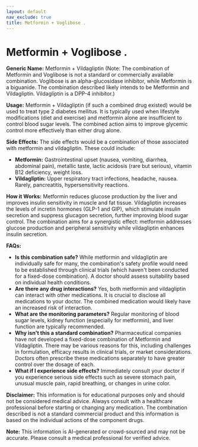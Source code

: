 ```yaml
---
layout: default
nav_exclude: true
title: Metformin + Voglibose .
---
```


# Metformin + Voglibose .

**Generic Name:** Metformin + Vildagliptin (Note:  The combination of Metformin and Voglibose is not a standard or commercially available combination.  Voglibose is an alpha-glucosidase inhibitor,  while Metformin is a biguanide.  The combination described likely intends to be Metformin and Vildagliptin.  Vildagliptin is a DPP-4 inhibitor.)


**Usage:**  Metformin + Vildagliptin (if such a combined drug existed) would be used to treat type 2 diabetes mellitus. It is typically used when lifestyle modifications (diet and exercise) and metformin alone are insufficient to control blood sugar levels. The combined action aims to improve glycemic control more effectively than either drug alone.


**Side Effects:** The side effects would be a combination of those associated with metformin and vildagliptin.  These could include:

* **Metformin:** Gastrointestinal upset (nausea, vomiting, diarrhea, abdominal pain), metallic taste, lactic acidosis (rare but serious), vitamin B12 deficiency, weight loss.
* **Vildagliptin:** Upper respiratory tract infections, headache, nausea.  Rarely, pancreatitis, hypersensitivity reactions.


**How it Works:**  Metformin reduces glucose production by the liver and improves insulin sensitivity in muscle and fat tissue. Vildagliptin increases the levels of incretin hormones (GLP-1 and GIP), which stimulate insulin secretion and suppress glucagon secretion, further improving blood sugar control.  The combination aims for a synergistic effect: metformin addresses glucose production and peripheral sensitivity while vildagliptin enhances insulin secretion.


**FAQs:**

* **Is this combination safe?**  While metformin and vildagliptin are individually safe for many, the combination's safety profile would need to be established through clinical trials (which haven't been conducted for a fixed-dose combination).  A doctor should assess suitability based on individual health conditions.
* **Are there any drug interactions?** Yes, both metformin and vildagliptin can interact with other medications.  It is crucial to disclose all medications to your doctor.  The combined medication would likely have an increased risk of interaction.
* **What are the monitoring parameters?** Regular monitoring of blood sugar levels, kidney function (especially for metformin), and liver function are typically recommended.
* **Why isn't this a standard combination?** Pharmaceutical companies have not developed a fixed-dose combination of Metformin and Vildagliptin.  There may be various reasons for this, including challenges in formulation, efficacy results in clinical trials, or market considerations.  Doctors often prescribe these medications separately to have greater control over the dosage of each.
* **What if I experience side effects?**  Immediately consult your doctor if you experience serious side effects such as severe stomach pain, unusual muscle pain, rapid breathing, or changes in urine color.


**Disclaimer:** This information is for educational purposes only and should not be considered medical advice. Always consult with a healthcare professional before starting or changing any medication.  The combination described is not a standard commercial product and this information is based on the individual actions of the component drugs.


**Note:** This information is AI-generated or crowd-sourced and may not be accurate. Please consult a medical professional for verified advice.